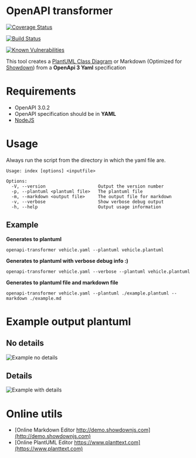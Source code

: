 # OpenAPI transformer

[![Coverage Status](https://coveralls.io/repos/github/armand-janssen/openapi-transformer/badge.svg?branch=master)](https://coveralls.io/github/armand-janssen/openapi-transformer?branch=master)

[![Build Status](https://travis-ci.org/armand-janssen/openapi-transformer.svg?branch=master)](https://travis-ci.org/armand-janssen/openapi-transformer)

[![Known Vulnerabilities](https://snyk.io/test/github/armand-janssen/openapi-transformer/badge.svg?targetFile=package.json)](https://snyk.io/test/github/armand-janssen/openapi-transformer?targetFile=package.json)

This tool creates a [PlantUML Class Diagram](http://plantuml.com/class-diagram) or Markdown (Optimized for [Showdown](http://showdownjs.com)) from a **OpenApi 3 Yaml** specification

# Requirements
- OpenAPI 3.0.2
- OpenAPI specification should be in **YAML**
- [NodeJS](http://nodejs.org)

# Usage
Always run the script from the directory in which the yaml file are.
```
Usage: index [options] <inputfile>

Options:
  -V, --version                    Output the version number
  -p, --plantuml <plantuml file>   The plantuml file
  -m, --markdown <output file>     The output file for markdown
  -v, --verbose                    Show verbose debug output
  -h, --help                       Output usage information
```

## Example
**Generates to plantuml**
```
openapi-transformer vehicle.yaml --plantuml vehicle.plantuml
```
**Generates to plantuml with verbose debug info :)**
```
openapi-transformer vehicle.yaml --verbose --plantuml vehicle.plantuml
```

**Generates to plantuml file and markdown file**
```
openapi-transformer vehicle.yaml --plantuml ./example.plantuml --markdown ./example.md
```
# Example output plantuml

## No details
![Example no details](https://raw.githubusercontent.com/armand-janssen/openapi-transformer/master/example/example-no-details.png)

## Details
![Example with details](https://raw.githubusercontent.com/armand-janssen/openapi-transformer/master/example/example-details.png)

# Online utils
- [Online Markdown Editor http://demo.showdownjs.com](http://demo.showdownjs.com)
- [Online PlantUML Editor https://www.planttext.com](https://www.planttext.com)

